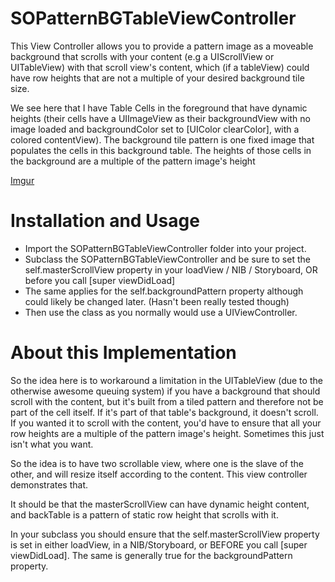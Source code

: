 SOPatternBGTableViewController
==============================

This View Controller allows you to provide a pattern image as a moveable background that scrolls with your content (e.g a UIScrollView or UITableView)  with that scroll view's content, which (if a tableView) could have row heights that are not a multiple of your desired background tile size.

We see here that I have Table Cells in the foreground that have dynamic heights (their cells have a UIImageView as their backgroundView with no image loaded and backgroundColor set to [UIColor clearColor], with a colored contentView).  The background tile pattern is one fixed image that populates the cells in this background table.  The heights of those cells in the background are a multiple of the pattern image's height

[Imgur](http://i.imgur.com/KjUNm.png)



Installation and Usage
======================

* Import the SOPatternBGTableViewController folder into your project.
* Subclass the SOPatternBGTableViewController and be sure to set the self.masterScrollView property in your loadView / NIB / Storyboard, OR before you call [super viewDidLoad]
* The same applies for the self.backgroundPattern property although could likely be changed later.  (Hasn't been really tested though)
* Then use the class as you normally would use a UIViewController. 

About this Implementation
=========================

So the idea here is to workaround a limitation in the UITableView (due to the otherwise awesome queuing system) if you have a background that should scroll with the content, but it's built from a tiled pattern and therefore not be part of the cell itself.  If it's part of that table's background, it doesn't scroll.  If you wanted it to scroll with the content, you'd have to ensure that all your row heights are a multiple of the pattern image's height.  Sometimes this just isn't what you want.
 
So the idea is to have two scrollable view, where one is the slave of the other, and will resize itself according to the content.  This view controller demonstrates that.
 
It should be that the masterScrollView can have dynamic height content, and backTable is a pattern of static row height that scrolls with it.
 
In your subclass you should ensure that the self.masterScrollView property is set in either loadView, in a NIB/Storyboard, or BEFORE you call [super viewDidLoad].  The same is generally true for the backgroundPattern property.
 

